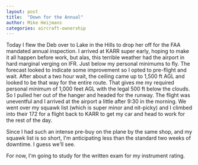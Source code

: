 ```yaml
---
layout: post
title:  "Down for the Annual"
author: Mike Heijmans
categories: aircraft-ownership
---
```


Today I flew the Deb over to Lake in the Hills to drop her off for the FAA mandated annual inspection. I arrived at KARR super early, hoping to make it all happen before work, but alas, this terrible weather had the airport in hard marginal verging on IFR. Just below my personal minimums to fly. The forecast looked to indicate some improvement so I opted to pre-flight and wait. After about a two hour wait, the ceiling came up to 1,500 ft AGL and looked to be that way for the entire route. That gives me my required personal minimum of 1,000 feet AGL with the legal 500 ft below the clouds. So I pulled her out of the hanger and headed for the runway. The flight was uneventful and I arrived at the airport a little after 9:30 in the morning. We went over my squawk list (which is super minor and nit-picky) and I climbed into their 172 for a flight back to KARR to get my car and head to work for the rest of the day. 

Since I had such an intense pre-buy on the plane by the same shop, and my squawk list is so short, I'm anticipating less than the standard two weeks of downtime. I guess we'll see. 

For now, I'm going to study for the written exam for my instrument rating.
